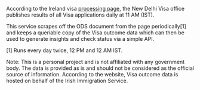 According to the Ireland visa
[processing page](https://www.ireland.ie/en/india/newdelhi/services/visas/processing-times-and-decisions/),
the New Delhi Visa office publishes results of all Visa applications daily at 11
AM (IST).

This service scrapes off the ODS document from the page periodically[1] and
keeps a queriable copy of the Visa outcome data which can then be used to
generate insights and check status via a simple API.

[1] Runs every day twice, 12 PM and 12 AM IST.

Note: This is a personal project and is not affiliated with any government body.
The data is provided as is and should not be considered as the official source
of information. According to the website, Visa outcome data is hosted on behalf
of the Irish Immigration Service.
